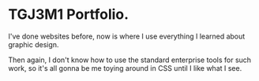 # TGJ3M1 Portfolio.
I've done websites before, now is where I use everything I learned about graphic design.

Then again, I don't know how to use the standard enterprise tools for such work, so it's all gonna be me toying around in CSS until I like what I see.
